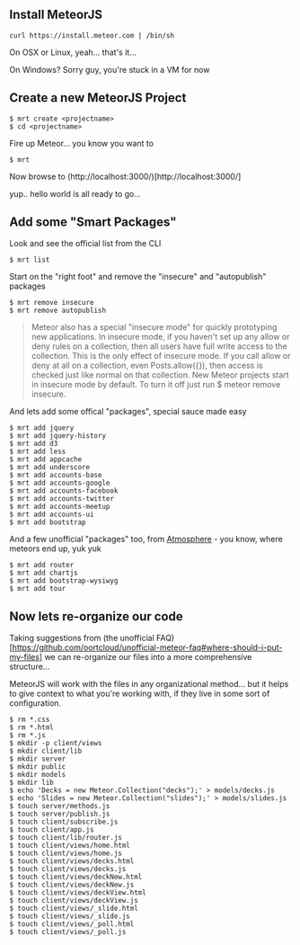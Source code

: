 Install MeteorJS
--------------

    curl https://install.meteor.com | /bin/sh

On OSX or Linux, yeah... that's it...

On Windows?  Sorry guy, you're stuck in a VM for now


Create a new MeteorJS Project
--------------

    $ mrt create <projectname>
    $ cd <projectname>

Fire up Meteor... you know you want to

    $ mrt

Now browse to (http://localhost:3000/)[http://localhost:3000/]

yup.. hello world is all ready to go...


Add some "Smart Packages"
--------------

Look and see the official list from the CLI

    $ mrt list

Start on the "right foot" and remove the "insecure" and "autopublish" packages

    $ mrt remove insecure
    $ mrt remove autopublish

> Meteor also has a special "insecure mode" for quickly prototyping new applications. In insecure mode, if you haven't set up any allow or deny rules on a collection, then all users have full write access to the collection. This is the only effect of insecure mode. If you call allow or deny at all on a collection, even Posts.allow({}), then access is checked just like normal on that collection. New Meteor projects start in insecure mode by default. To turn it off just run $ meteor remove insecure.

And lets add some offical "packages", special sauce made easy

    $ mrt add jquery
    $ mrt add jquery-history
    $ mrt add d3
    $ mrt add less
    $ mrt add appcache
    $ mrt add underscore
    $ mrt add accounts-base
    $ mrt add accounts-google
    $ mrt add accounts-facebook
    $ mrt add accounts-twitter
    $ mrt add accounts-meetup
    $ mrt add accounts-ui
    $ mrt add bootstrap

And a few unofficial "packages" too, from [Atmosphere](https://atmosphere.meteor.com/) - you know, where meteors end up, yuk yuk

    $ mrt add router
    $ mrt add chartjs
    $ mrt add bootstrap-wysiwyg
    $ mrt add tour


Now lets re-organize our code
---------------

Taking suggestions from (the unofficial FAQ)[https://github.com/oortcloud/unofficial-meteor-faq#where-should-i-put-my-files] we can re-organize our files into a more comprehensive structure...

MeteorJS will work with the files in any organizational method... but it helps to give context to what you're working with, if they live in some sort of configuration.

    $ rm *.css
    $ rm *.html
    $ rm *.js
    $ mkdir -p client/views
    $ mkdir client/lib
    $ mkdir server
    $ mkdir public
    $ mkdir models
    $ mkdir lib
    $ echo 'Decks = new Meteor.Collection("decks");' > models/decks.js
    $ echo 'Slides = new Meteor.Collection("slides");' > models/slides.js
    $ touch server/methods.js
    $ touch server/publish.js
    $ touch client/subscribe.js
    $ touch client/app.js
    $ touch client/lib/router.js
    $ touch client/views/home.html
    $ touch client/views/home.js
    $ touch client/views/decks.html
    $ touch client/views/decks.js
    $ touch client/views/deckNew.html
    $ touch client/views/deckNew.js
    $ touch client/views/deckView.html
    $ touch client/views/deckView.js
    $ touch client/views/_slide.html
    $ touch client/views/_slide.js
    $ touch client/views/_poll.html
    $ touch client/views/_poll.js



